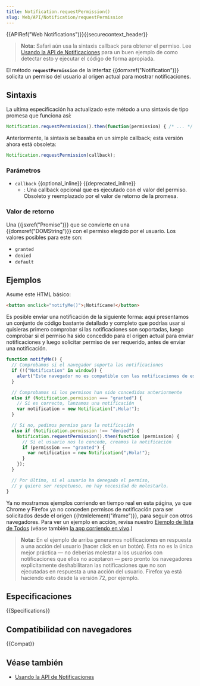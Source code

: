 ```yaml
---
title: Notification.requestPermission()
slug: Web/API/Notification/requestPermission
---
```


{{APIRef("Web Notifications")}}{{securecontext_header}}

> **Nota:** Safari aún usa la sintaxis callback para obtener el permiso. Lee [Usando la API de Notificaciones](/es/docs/Web/API/Notifications_API/Using_the_Notifications_API) para un buen ejemplo de como detectar esto y ejecutar el código de forma apropiada.

El método **`requestPermission`** de la interfaz {{domxref("Notification")}} solicita un permiso del usuario al origen actual para mostrar notificaciones.

## Sintaxis

La ultima especificación ha actualizado este método a una sintaxis de tipo promesa que funciona así:

```js
Notification.requestPermission().then(function(permission) { /* ... */ });
```

Anteriormente, la sintaxis se basaba en un simple callback; esta versión ahora está obsoleta:

```js
Notification.requestPermission(callback);
```

### Parámetros

- `callback` {{optional_inline}} {{deprecated_inline}}
  - : Una callback opcional que es ejecutado con el valor del permiso. Obsoleto y reemplazado por el valor de retorno de la promesa.

### Valor de retorno

Una {{jsxref("Promise")}} que se convierte en una {{domxref("DOMString")}} con el permiso elegido por el usuario. Los valores posibles para este son:

- `granted`
- `denied`
- `default`

## Ejemplos

Asume este HTML básico:

```html
<button onclick="notifyMe()">¡Notifícame!</button>
```

Es posible enviar una notificación de la siguiente forma: aquí presentamos un conjunto de código bastante detallado y completo que podrías usar si quisieras primero comprobar si las notificaciones son soportadas, luego comprobar si el permiso ha sido concedido para el origen actual para enviar notificaciones y luego solicitar permiso de ser requerido, antes de enviar una notificación.

```js
function notifyMe() {
  // Comprobamos si el navegador soporta las notificaciones
  if (!("Notification" in window)) {
    alert("Este navegador no es compatible con las notificaciones de escritorio");
  }

  // Comprobamos si los permisos han sido concedidos anteriormente
  else if (Notification.permission === "granted") {
    // Si es correcto, lanzamos una notificación
    var notification = new Notification("¡Hola!");
  }

  // Si no, pedimos permiso para la notificación
  else if (Notification.permission !== "denied") {
    Notification.requestPermission().then(function (permission) {
      // Si el usuario nos lo concede, creamos la notificación
      if (permission === "granted") {
        var notification = new Notification("¡Hola!");
      }
    });
  }

  // Por último, si el usuario ha denegado el permiso,
  // y quiere ser respetuoso, no hay necesidad de molestarlo.
}
```

Ya no mostramos ejemplos corriendo en tiempo real en esta página, ya que Chrome y Firefox ya no conceden permisos de notificación para ser solicitados desde el origen {{htmlelement("iframe")}}, para seguir con otros navegadores. Para ver un ejemplo en acción, revisa nuestro [Ejemplo de lista de Todos](https://github.com/mdn/dom-examples/tree/main/to-do-notifications) (véase también [la app corriendo en vivo](https://mdn.github.io/to-do-notifications/).)

> **Nota:** En el ejemplo de arriba generamos notificaciones en respuesta a una acción del usuario (hacer click en un botón). Esta no es la única mejor práctica — no deberias molestar a los usuarios con notificaciones que ellos no aceptaron — pero pronto los navegadores explicitamente deshabilitaran las notificaciones que no son ejecutadas en respuesta a una acción del usuario. Firefox ya está haciendo esto desde la versión 72, por ejemplo.

## Especificaciones

{{Specifications}}

## Compatibilidad con navegadores

{{Compat}}

## Véase también

- [Usando la API de Notificaciones](/es/docs/Web/API/Notifications_API/Using_the_Notifications_API)
